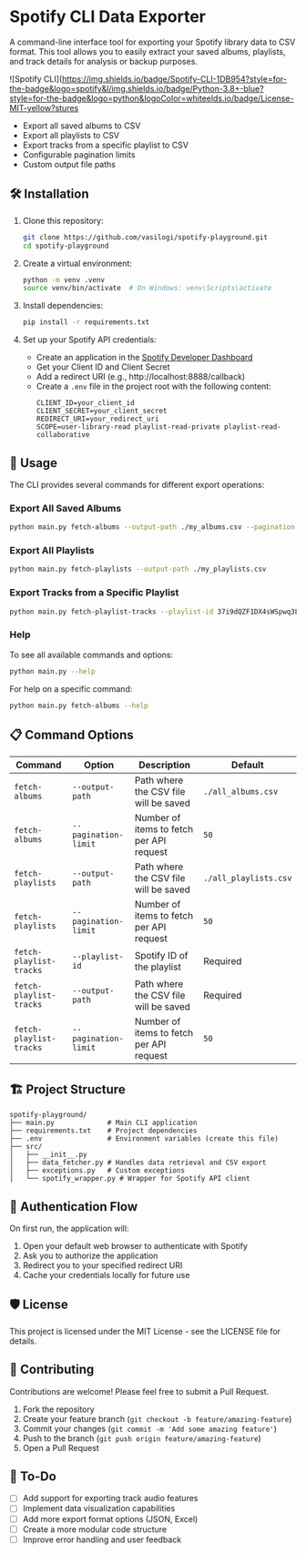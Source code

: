 # Spotify CLI Data Exporter

A command-line interface tool for exporting your Spotify library data to CSV format. This tool allows you to easily extract your saved albums, playlists, and track details for analysis or backup purposes.

![Spotify CLI](https://img.shields.io/badge/Spotify-CLI-1DB954?style=for-the-badge&logo=spotify&l/img.shields.io/badge/Python-3.8+-blue?style=for-the-badge&logo=python&logoColor=whiteelds.io/badge/License-MIT-yellow?stures

- Export all saved albums to CSV
- Export all playlists to CSV
- Export tracks from a specific playlist to CSV
- Configurable pagination limits
- Custom output file paths

## 🛠️ Installation

1. Clone this repository:
   ```bash
   git clone https://github.com/vasilogi/spotify-playground.git
   cd spotify-playground
   ```

2. Create a virtual environment:
   ```bash
   python -m venv .venv
   source venv/bin/activate  # On Windows: venv\Scripts\activate
   ```

3. Install dependencies:
   ```bash
   pip install -r requirements.txt
   ```

4. Set up your Spotify API credentials:
   - Create an application in the [Spotify Developer Dashboard](https://developer.spotify.com/dashboard/)
   - Get your Client ID and Client Secret
   - Add a redirect URI (e.g., http://localhost:8888/callback)
   - Create a `.env` file in the project root with the following content:
     ```
     CLIENT_ID=your_client_id
     CLIENT_SECRET=your_client_secret
     REDIRECT_URI=your_redirect_uri
     SCOPE=user-library-read playlist-read-private playlist-read-collaborative
     ```

## 🚀 Usage

The CLI provides several commands for different export operations:

### Export All Saved Albums

```bash
python main.py fetch-albums --output-path ./my_albums.csv --pagination-limit 50
```

### Export All Playlists

```bash
python main.py fetch-playlists --output-path ./my_playlists.csv
```

### Export Tracks from a Specific Playlist

```bash
python main.py fetch-playlist-tracks --playlist-id 37i9dQZF1DX4sWSpwq3LiO --output-path ./discover_weekly_tracks.csv
```

### Help

To see all available commands and options:

```bash
python main.py --help
```

For help on a specific command:

```bash
python main.py fetch-albums --help
```

## 📋 Command Options

| Command | Option | Description | Default |
|---------|--------|-------------|---------|
| `fetch-albums` | `--output-path` | Path where the CSV file will be saved | `./all_albums.csv` |
| `fetch-albums` | `--pagination-limit` | Number of items to fetch per API request | `50` |
| `fetch-playlists` | `--output-path` | Path where the CSV file will be saved | `./all_playlists.csv` |
| `fetch-playlists` | `--pagination-limit` | Number of items to fetch per API request | `50` |
| `fetch-playlist-tracks` | `--playlist-id` | Spotify ID of the playlist | Required |
| `fetch-playlist-tracks` | `--output-path` | Path where the CSV file will be saved | Required |
| `fetch-playlist-tracks` | `--pagination-limit` | Number of items to fetch per API request | `50` |

## 🏗️ Project Structure

```
spotify-playground/
├── main.py             # Main CLI application
├── requirements.txt    # Project dependencies
├── .env                # Environment variables (create this file)
├── src/
│   ├── __init__.py
│   ├── data_fetcher.py # Handles data retrieval and CSV export
│   ├── exceptions.py   # Custom exceptions
│   └── spotify_wrapper.py # Wrapper for Spotify API client
```

## 🔄 Authentication Flow

On first run, the application will:
1. Open your default web browser to authenticate with Spotify
2. Ask you to authorize the application
3. Redirect you to your specified redirect URI
4. Cache your credentials locally for future use

## 🛡️ License

This project is licensed under the MIT License - see the LICENSE file for details.

## 🤝 Contributing

Contributions are welcome! Please feel free to submit a Pull Request.

1. Fork the repository
2. Create your feature branch (`git checkout -b feature/amazing-feature`)
3. Commit your changes (`git commit -m 'Add some amazing feature'`)
4. Push to the branch (`git push origin feature/amazing-feature`)
5. Open a Pull Request

## 📝 To-Do

- [ ] Add support for exporting track audio features
- [ ] Implement data visualization capabilities
- [ ] Add more export format options (JSON, Excel)
- [ ] Create a more modular code structure
- [ ] Improve error handling and user feedback